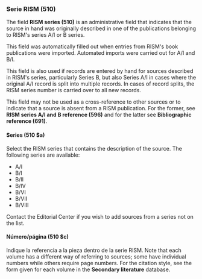 ### Serie RISM (510)

The field **RISM series (510)** is an administrative field that indicates that the source in hand was originally described in one of the publications belonging to RISM's series A/I or B series.

This field was automatically filled out when entries from RISM's book publications were imported. Automated imports were carried out for A/I and B/I.

This field is also used if records are entered by hand for sources described in RISM's series, particularly Series B, but also Series A/I in cases where the original A/I record is split into multiple records. In cases of record splits, the RISM series number is carried over to all new records.

This field may not be used as a cross-reference to other sources or to indicate that a source is absent from a RISM publication. For the former, see **RISM series A/I and B reference (596)** and for the latter see **Bibliographic reference (691)**.

#### Series (510 $a)

Select the RISM series that contains the description of the source. The following series are available:
- A/I
- B/I
- B/II
- B/IV
- B/VI
- B/VII
- B/VIII

Contact the Editorial Center if you wish to add sources from a series not on the list.

#### Número/página (510 $c)

Indique la referencia a la pieza dentro de la serie RISM. Note that each volume has a different way of referring to sources; some have individual numbers while others require page numbers. For the citation style, see the form given for each volume in the **Secondary literature** database.  
